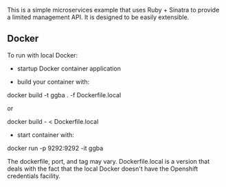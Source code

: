 This is a simple microservices example that uses Ruby + Sinatra to provide a limited management API.  It is designed to be easily extensible.

## Docker 

To run with local Docker:

* startup Docker container application

* build your container with:

docker build -t ggba . -f Dockerfile.local

or

docker build - < Dockerfile.local


* start container  with:

docker run -p 9292:9292 -it ggba

The dockerfile, port, and tag may vary.  Dockerfile.local is a version
that deals with the fact that the local Docker doesn't have the
Openshift credentials facility.

